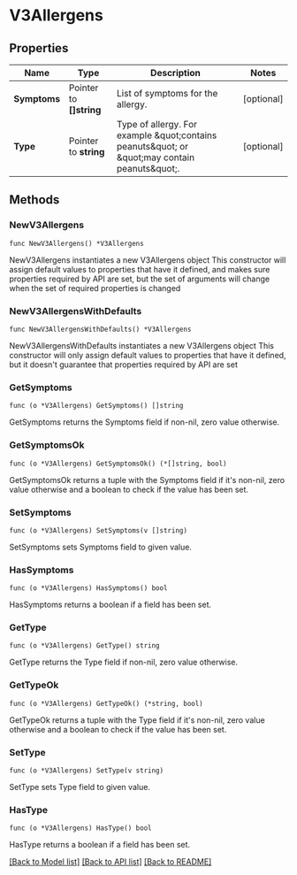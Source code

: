 # V3Allergens

## Properties

Name | Type | Description | Notes
------------ | ------------- | ------------- | -------------
**Symptoms** | Pointer to **[]string** | List of symptoms for the allergy. | [optional] 
**Type** | Pointer to **string** | Type of allergy. For example \&quot;contains peanuts\&quot; or \&quot;may contain peanuts\&quot;. | [optional] 

## Methods

### NewV3Allergens

`func NewV3Allergens() *V3Allergens`

NewV3Allergens instantiates a new V3Allergens object
This constructor will assign default values to properties that have it defined,
and makes sure properties required by API are set, but the set of arguments
will change when the set of required properties is changed

### NewV3AllergensWithDefaults

`func NewV3AllergensWithDefaults() *V3Allergens`

NewV3AllergensWithDefaults instantiates a new V3Allergens object
This constructor will only assign default values to properties that have it defined,
but it doesn't guarantee that properties required by API are set

### GetSymptoms

`func (o *V3Allergens) GetSymptoms() []string`

GetSymptoms returns the Symptoms field if non-nil, zero value otherwise.

### GetSymptomsOk

`func (o *V3Allergens) GetSymptomsOk() (*[]string, bool)`

GetSymptomsOk returns a tuple with the Symptoms field if it's non-nil, zero value otherwise
and a boolean to check if the value has been set.

### SetSymptoms

`func (o *V3Allergens) SetSymptoms(v []string)`

SetSymptoms sets Symptoms field to given value.

### HasSymptoms

`func (o *V3Allergens) HasSymptoms() bool`

HasSymptoms returns a boolean if a field has been set.

### GetType

`func (o *V3Allergens) GetType() string`

GetType returns the Type field if non-nil, zero value otherwise.

### GetTypeOk

`func (o *V3Allergens) GetTypeOk() (*string, bool)`

GetTypeOk returns a tuple with the Type field if it's non-nil, zero value otherwise
and a boolean to check if the value has been set.

### SetType

`func (o *V3Allergens) SetType(v string)`

SetType sets Type field to given value.

### HasType

`func (o *V3Allergens) HasType() bool`

HasType returns a boolean if a field has been set.


[[Back to Model list]](../README.md#documentation-for-models) [[Back to API list]](../README.md#documentation-for-api-endpoints) [[Back to README]](../README.md)


